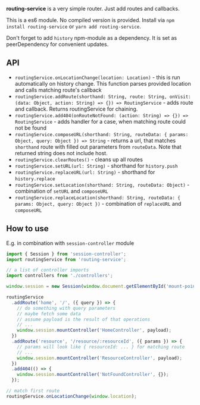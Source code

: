 **routing-service** is a very simple router. Just add routes and callbacks.

This is a es6 module. No compiled version is provided. Install via `npm install routing-service` or `yarn add
routing-service`.

Don't forget to add `history` npm-module as a dependency. It is set as peerDependency for convenient updates.

## API

* `routingService.onLocationChange(location: Location)` - this is run automatically on history change. This function
  parses provided location and calls matching route's callback
* `routingService.addRoute(shorthand: String, route: String, onVisit: (data: Object, action: String) => {}) =>
  RoutingService` - adds route and callback. Returns routingService for chaining.
* `routingService.add404(onRouteNotFound: (action: String) => {}) => RoutingService` - adds handler for a case, when
  matching route could not be found
* `routingService.composeURL(shorthand: String, routeData: { params: Object, query: Object }) => String` - returns a
  url, that matches `shorthand` route with filled out parameters from `routeData`. Note that returned string does not
  include host.
* `routingService.clearRoutes()` - cleans up all routes
* `routingService.setURL(url: String)` - shorthand for `history.push`
* `routingService.replaceURL(url: String)` - shorthand for `history.replace`
* `routingService.setLocation(shorthand: String, routeData: Object)` - combination of `setURL` and `composeURL`
* `routingService.replaceLocation(shorthand: String, routeData: { params: Object, query: Object })` - combination of
  `replaceURL` and `composeURL`

## How to use

E.g. in combination with `session-controller` module

```javascript
import { Session } from 'session-controller';
import routingService from 'routing-service';

// a list of controller imports
import controllers from './controllers';

window.session = new Session(window.document.getElementById('mount-point'), controllers);

routingService
  .addRoute('home', '/', ({ query }) => {
    // do something with query parameters
    // maybe fetch some data
    // assume payload is the result of that operations
    // ...
    window.session.mountController('HomeController', payload);
  })
  .addRoute('resource', '/resource/:resourceId', ({ params }) => {
    // params will look like { resourceId: ... } for matching route
    // ...
    window.session.mountController('ResourceController', payload);
  })
  .add404(() => {
    window.session.mountController('NotFoundController', {});
  });

// match first route
routingService.onLocationChange(window.location);
```
